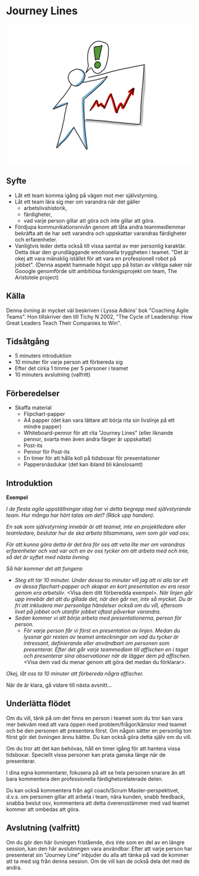# Journey Lines
<img src="images/journeylines.png">

## Syfte
*   Låt ett team komma igång på vägen mot mer självstyrning.
*   Låt ett team lära sig mer om varandra när det gäller
    * arbetslivshistorik,
    * färdigheter,
    * vad varje person gillar att göra och inte gillar att göra.
*   Fördjupa kommunikationsnivån genom att låta andra teammedlemmar bekräfta att de har sett varandra och uppskattar varandras färdigheter och erfarenheter.
*   Vanligtvis leder detta också till vissa samtal av mer personlig karaktär. Detta ökar den grundläggande emotionella tryggheten i teamet. "Det är okej att vara mänsklig istället för att vara en professionell robot på jobbet". (Denna aspekt hamnade högst upp på listan av viktiga saker när Gooogle genomförde sitt ambitiösa forsknigsprojekt om team, The Aristotele project)

## Källa
Denna övning är mycket väl beskriven i Lyssa Adkins' bok "Coaching Agile Teams". Hon tillskriver den till Tichy N 2002, "The Cycle of Leadership: How Great Leaders Teach Their Companies to Win".

## Tidsåtgång
*   5 minuters introduktion
*   10 minuter för varje person att förbereda sig
*   Efter det cirka 1 timme per 5 personer i teamet
*   10 minuters avslutning (valfritt)

## Förberedelser
*   Skaffa material
      *   Flipchart-papper
      *   A4 papper (det kan vara lättare att börja rita sin livslinje på ett mindre papper)
      *   Whiteboard-pennor för att rita "Journey Lines" (eller liknande pennor, svarta men även andra färger är uppskattat)
      *   Post-its
      *   Pennor för Post-its
      *   En timer för att hålla koll på tidsboxar för presentationer
      *   Pappersnäsdukar (det kan ibland bli känslosamt)

## Introduktion
**Exempel**

*I de flesta agila uppställningar idag har vi detta begrepp med självstyrande team. Hur många har hört talas om det? (Räck upp handen).*

*En sak som självstyrning innebär är att teamet, inte en projektledare eller teamledare, beslutar hur de ska arbeta tillsammans, vem som gör vad osv.*

*För att kunna göra detta är det bra för oss att veta lite mer om varandras erfarenheter och vad var och en av oss tycker om att arbeta med och inte, så det är syftet med nästa övning.*

*Så här kommer det att fungera:*

*   *Steg ett tar 10 minuter. Under dessa tio minuter vill jag att ni alla tar ett av dessa flipchart-papper och skapar en kort presentation av era resor genom era arbetsliv*. &lt;Visa dem ditt förberedda exempel&gt;. *När linjen går upp innebär det att du gillade det, när den går ner, inte så mycket. Du är fri att inkludera mer personliga händelser också om du vill, eftersom livet på jobbet och utanför jobbet oftast påverkar varandra.*
*   *Sedan kommer vi att börja arbeta med presentationerna, person för person.*
     *   *För varje person får vi först en presentation av linjen. Medan du lyssnar gör resten av teamet anteckningar om vad du tycker är intressant, definierande eller användbart om personen som presenterar.*
    *Efter det går varje teammedlem till affischen en i taget och presenterar sina observationer när de lägger dem på affischen.* &lt;Visa dem vad du menar genom att göra det medan du förklarar&gt;.

*Okej, låt oss ta 10 minuter att förbereda några affischer.*

När de är klara, gå vidare till nästa avsnitt...

## Underlätta flödet
Om du vill, tänk på om det finns en person i teamet som du tror kan vara mer bekväm med att vara öppen med problem/frågor/känslor med teamet och be den personen att presentera först. Om någon sätter en personlig ton först gör det övningen ännu bättre. Du kan också göra detta själv om du vill.

Om du tror att det kan behövas, håll en timer igång för att hantera vissa tidsboxar. Speciellt vissa personer kan prata ganska länge när de presenterar.

I dina egna kommentarer, fokusera på att se hela personen snarare än att bara kommentera den professionella färdighetsrelaterade delen.

Du kan också kommentera från agil coach/Scrum Master-perspektivet, d.v.s. om personen gillar att arbeta i team, nära kunden, snabb feedback, snabba beslut osv, kommentera att detta överensstämmer med vad teamet kommer att ombedas att göra.

## Avslutning (valfritt)
Om du gör den här övningen fristående, dvs inte som en del av en längre session, kan den här avslutningen vara användbar.
Efter att varje person har presenterat sin "Journey Line" inbjuder du alla att tänka på vad de kommer att ta med sig från denna session. Om de vill kan de också dela det med de andra.

